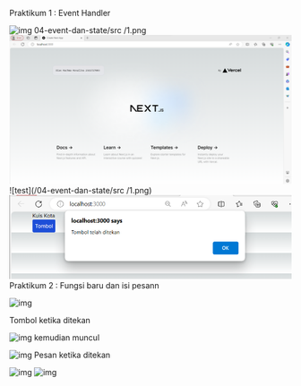 Praktikum 1 : Event Handler

![img](/src/1.png)
04-event-dan-state/src
/1.png
![test](/2/3.png)
![test](/04-event-dan-state/src
/1.png)
![test](/04-event-dan-state/src/1.png)
Praktikum 2 : Fungsi baru dan isi pesann


![img](/2.png)

Tombol ketika ditekan


![img](/3.png)
kemudian muncul

![img](/4.png)
Pesan ketika ditekan


![img](/5.png) ![img](/)






